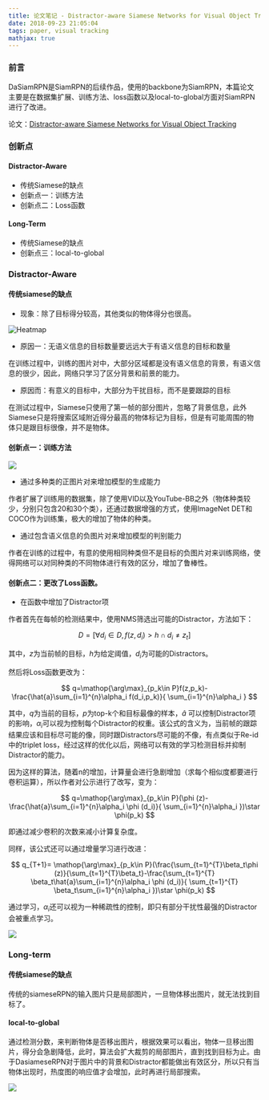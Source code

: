```yaml
---
title: 论文笔记 - Distractor-aware Siamese Networks for Visual Object Tracking
date: 2018-09-23 21:05:04
tags: paper, visual tracking
mathjax: true
---
```

### 前言

DaSiamRPN是SiamRPN的后续作品，使用的backbone为SiamRPN，本篇论文主要是在数据集扩展、训练方法、loss函数以及local-to-global方面对SiamRPN进行了改进。

论文：[Distractor-aware Siamese Networks for Visual Object Tracking](http://openaccess.thecvf.com/content_ECCV_2018/papers/Zheng_Zhu_Distractor-aware_Siamese_Networks_ECCV_2018_paper.pdf)

<!--more-->

### 创新点

#### Distractor-Aware

- 传统Siamese的缺点
- 创新点一：训练方法
- 创新点二：Loss函数

#### Long-Term

- 传统Siamese的缺点
- 创新点三：local-to-global

### Distractor-Aware

#### 传统siamese的缺点

- 现象：除了目标得分较高，其他类似的物体得分也很高。

![Heatmap](/images/DaSiamRPN/Heatmap.png)

- 原因一：无语义信息的目标数量要远远大于有语义信息的目标和数量

在训练过程中，训练的图片对中，大部分区域都是没有语义信息的背景，有语义信息的很少，因此，网络只学习了区分背景和前景的能力。

- 原因而：有意义的目标中，大部分为干扰目标，而不是要跟踪的目标

在测试过程中，Siamese只使用了第一帧的部分图片，忽略了背景信息，此外Siamese只是将搜索区域附近得分最高的物体标记为目标，但是有可能周围的物体只是跟目标很像，并不是物体。

#### 创新点一：训练方法

![](/images/DaSiamRPN/Imagepair.png)

- 通过多种类的正图片对来增加模型的生成能力

作者扩展了训练用的数据集，除了使用VID以及YouTube-BB之外（物体种类较少，分别只包含20和30个类），还通过数据增强的方式，使用ImageNet DET和COCO作为训练集，极大的增加了物体的种类。

- 通过包含语义信息的负图片对来增加模型的判别能力

作者在训练的过程中，有意的使用相同种类但不是目标的负图片对来训练网络，使得网络可以对同种类的不同物体进行有效的区分，增加了鲁棒性。

#### 创新点二：更改了Loss函数。

- 在函数中增加了Distractor项

作者首先在每帧的检测结果中，使用NMS筛选出可能的Distractor，方法如下：

$$
D = \left [ \forall d_{i} \in D , f(z, d_{i}) > h \cap d_{i} \neq z_{t} \right ]
$$

其中，$z$为当前帧的目标，$h$为给定阈值，$d_i$为可能的Distractors。

然后将Loss函数更改为：

$$
q=\mathop{\arg\max}_{p_k\in P}f(z,p_k)-\frac{\hat{a}\sum_{i=1}^{n}\alpha_i  f(d_i,p_k)}{ \sum_{i=1}^{n}\alpha_i }
$$

其中，$q$为当前的目标，$p$为top-k个和目标最像的样本，$\hat{a}$ 可以控制Distractor项的影响，$\alpha_{i}$可以视为控制每个Distractor的权重。该公式的含义为，当前帧的跟踪结果应该和目标尽可能的像，同时跟Distractors尽可能的不像，有点类似于Re-id中的triplet loss，经过这样的优化以后，网络可以有效的学习检测目标并抑制Distractor的能力。

因为这样的算法，随着n的增加，计算量会进行急剧增加（求每个相似度都要进行卷积运算），所以作者对公示进行了改写，变为：

$$
q=\mathop{\arg\max}_{p_k\in P}(\phi (z)-\frac{\hat{a}\sum_{i=1}^{n}\alpha_i  \phi (d_i)}{ \sum_{i=1}^{n}\alpha_i })\star \phi(p_k)
$$

即通过减少卷积的次数来减小计算复杂度。

同样，该公式还可以通过增量学习进行改进：

$$
q_{T+1}= \mathop{\arg\max}_{p_k\in P}(\frac{\sum_{t=1}^{T}\beta_t\phi (z)}{\sum_{t=1}^{T}\beta_t}-\frac{\sum_{t=1}^{T} \beta_t\hat{a}\sum_{i=1}^{n}\alpha_i  \phi (d_i)}{ \sum_{t=1}^{T} \beta_t\sum_{i=1}^{n}\alpha_i })\star \phi(p_k)
$$

通过学习，$\alpha_{i}$还可以视为一种稀疏性的控制，即只有部分干扰性最强的Distractor会被重点学习。

![](/images/DaSiamRPN/Distractor.png)

### Long-term

#### 传统siamese的缺点

传统的siameseRPN的输入图片只是局部图片，一旦物体移出图片，就无法找到目标了。

#### local-to-global

通过检测分数，来判断物体是否移出图片，根据效果可以看出，物体一旦移出图片，得分会急剧降低，此时，算法会扩大裁剪的局部图片，直到找到目标为止。由于DasiameseRPN对于图片中的背景和Distractor都能做出有效区分，所以只有当物体出现时，热度图的响应值才会增加，此时再进行局部搜索。

![](/images/DaSiamRPN/Local-to-global.png)
